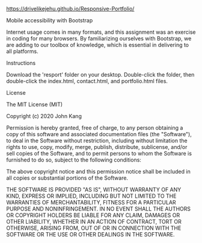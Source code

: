 https://drivelikejehu.github.io/Responsive-Portfolio/

Mobile accessibility with Bootstrap

Internet usage comes in many formats, and this assignment was an exercise in coding for many browsers. By familiarizing ourselves with Bootstrap, we are adding to our toolbox of knowledge, which is essential in delivering to all platforms.

Instructions

Download the 'resport' folder on your desktop. Double-click the folder,
then double-click the index.html, contact.html, and portfolio.html files.

License

The MIT License (MIT)

Copyright (c) 2020 John Kang

Permission is hereby granted, free of charge, to any person obtaining a copy of this software and associated documentation files (the "Software"), to deal in the Software without restriction, including without limitation the rights to use, copy, modify, merge, publish, distribute, sublicense, and/or sell copies of the Software, and to permit persons to whom the Software is furnished to do so, subject to the following conditions:

The above copyright notice and this permission notice shall be included in all copies or substantial portions of the Software.

THE SOFTWARE IS PROVIDED "AS IS", WITHOUT WARRANTY OF ANY KIND, EXPRESS OR IMPLIED, INCLUDING BUT NOT LIMITED TO THE WARRANTIES OF MERCHANTABILITY, FITNESS FOR A PARTICULAR PURPOSE AND NONINFRINGEMENT. IN NO EVENT SHALL THE AUTHORS OR COPYRIGHT HOLDERS BE LIABLE FOR ANY CLAIM, DAMAGES OR OTHER LIABILITY, WHETHER IN AN ACTION OF CONTRACT, TORT OR OTHERWISE, ARISING FROM, OUT OF OR IN CONNECTION WITH THE SOFTWARE OR THE USE OR OTHER DEALINGS IN THE SOFTWARE.
